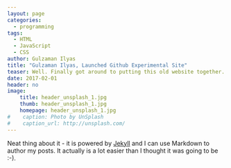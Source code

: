 ```yaml
---
layout: page
categories:
  - programming
tags:
  - HTML
  - JavaScript
  - CSS
author: Gulzaman Ilyas
title: "Gulzaman Ilyas, Launched Github Experimental Site"
teaser: Well. Finally got around to putting this old website together.
date: 2017-02-01
header: no
image:
    title: header_unsplash_1.jpg
    thumb: header_unsplash_1.jpg
    homepage: header_unsplash_1.jpg
#    caption: Photo by UnSplash
#    caption_url: http://unsplash.com/
---
```


Neat thing about it - it is powered by [Jekyll](http://jekyllrb.com) 
and I can use Markdown to author my posts. It actually is a lot easier than I thought it was going to be :-).
